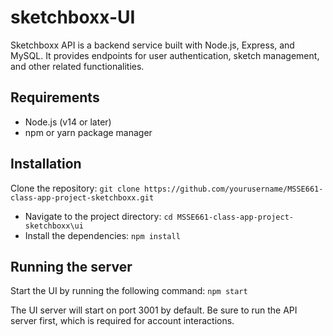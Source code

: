 # sketchboxx-UI

Sketchboxx API is a backend service built with Node.js, Express, and MySQL. It provides endpoints for user authentication, sketch management, and other related functionalities.

## Requirements
- Node.js (v14 or later)
- npm or yarn package manager

## Installation
Clone the repository:  `git clone https://github.com/yourusername/MSSE661-class-app-project-sketchboxx.git`
- Navigate to the project directory: `cd MSSE661-class-app-project-sketchboxx\ui`
- Install the dependencies: `npm install`

## Running the server
Start the UI by running the following command: `npm start`

The UI server will start on port 3001 by default. Be sure to run the API server first, which is required for account interactions.